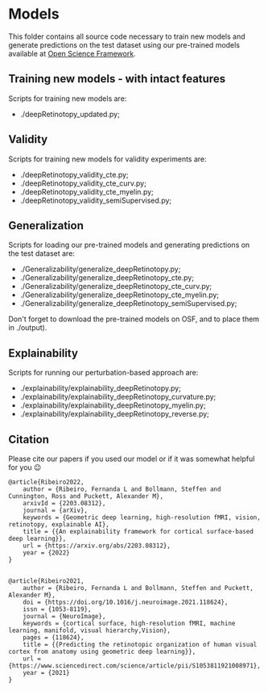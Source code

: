 # Models

This folder contains all source code necessary to train new models and generate predictions on the test dataset 
using our pre-trained models available at [Open Science Framework](https://osf.io/f4dez/). 

## Training new models - with intact features
Scripts for training new models are: 
- ./deepRetinotopy_updated.py;


## Validity 
Scripts for training new models for validity experiments are: 
- ./deepRetinotopy_validity_cte.py;
- ./deepRetinotopy_validity_cte_curv.py;
- ./deepRetinotopy_validity_cte_myelin.py;
- ./deepRetinotopy_validity_semiSupervised.py;

## Generalization
Scripts for loading our pre-trained models and generating predictions on the test dataset are:

- ./Generalizability/generalize_deepRetinotopy.py;
- ./Generalizability/generalize_deepRetinotopy_cte.py;
- ./Generalizability/generalize_deepRetinotopy_cte_curv.py;
- ./Generalizability/generalize_deepRetinotopy_cte_myelin.py;
- ./Generalizability/generalize_deepRetinotopy_semiSupervised.py;

Don't forget to download the pre-trained models on OSF, and to place them in ./output).

## Explainability
Scripts for running our perturbation-based approach are:
- ./explainability/explainability_deepRetinotopy.py;
- ./explainability/explainability_deepRetinotopy_curvature.py;
- ./explainability/explainability_deepRetinotopy_myelin.py;
- ./explainability/explainability_deepRetinotopy_reverse.py;


## Citation

Please cite our papers if you used our model or if it was somewhat helpful for you :wink:

	@article{Ribeiro2022,
		author = {Ribeiro, Fernanda L and Bollmann, Steffen and Cunnington, Ross and Puckett, Alexander M},
		arxivId = {2203.08312},
		journal = {arXiv},
		keywords = {Geometric deep learning, high-resolution fMRI, vision, retinotopy, explainable AI},
		title = {{An explainability framework for cortical surface-based deep learning}},
		url = {https://arxiv.org/abs/2203.08312},
		year = {2022}
	}
	

	@article{Ribeiro2021,
		author = {Ribeiro, Fernanda L and Bollmann, Steffen and Puckett, Alexander M},
		doi = {https://doi.org/10.1016/j.neuroimage.2021.118624},
		issn = {1053-8119},
		journal = {NeuroImage},
		keywords = {cortical surface, high-resolution fMRI, machine learning, manifold, visual hierarchy,Vision},
		pages = {118624},
		title = {{Predicting the retinotopic organization of human visual cortex from anatomy using geometric deep learning}},
		url = {https://www.sciencedirect.com/science/article/pii/S1053811921008971},
		year = {2021}
	}

